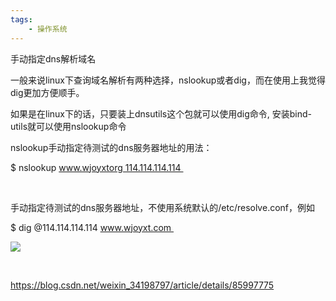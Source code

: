 ```yaml
---
tags:
    - 操作系统
---
```


手动指定dns解析域名

一般来说linux下查询域名解析有两种选择，nslookup或者dig，而在使用上我觉得dig更加方便顺手。

如果是在linux下的话，只要装上dnsutils这个包就可以使用dig命令, 安装bind-utils就可以使用nslookup命令

nslookup手动指定待测试的dns服务器地址的用法：

$ nslookup www.wjoyxtorg 114.114.114.114 

 

手动指定待测试的dns服务器地址，不使用系统默认的/etc/resolve.conf，例如

$ dig @114.114.114.114 www.wjoyxt.com 

![](/img-post/开发/操作系统/手动指定dns解析域名.assets/4db0d1f6008c49efb4286fa2d833d553.png)

 



https://blog.csdn.net/weixin_34198797/article/details/85997775

